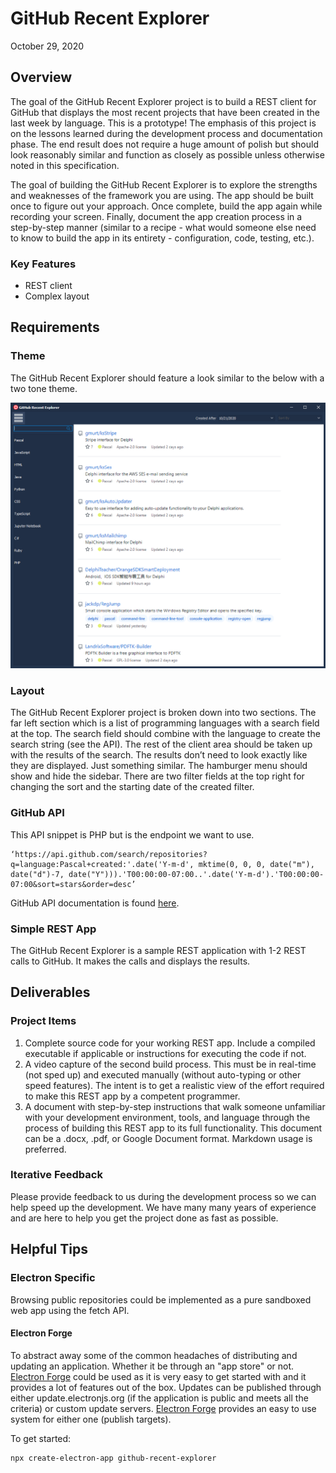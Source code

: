 # GitHub Recent Explorer
October 29, 2020

## Overview
The goal of the GitHub Recent Explorer project is to build a REST client for GitHub that displays the most recent projects that have been created in the last week by language. This is a prototype! The emphasis of this project is on the lessons learned during the development process and documentation phase. The end result does not require a huge amount of polish but should look reasonably similar and function as closely as possible unless otherwise noted in this specification.

The goal of building the GitHub Recent Explorer is to explore the strengths and weaknesses of the framework you are using. The app should be built once to figure out your approach.  Once complete, build the app again while recording your screen.  Finally, document the app creation process in a step-by-step manner (similar to a recipe - what would someone else need to know to build the app in its entirety - configuration, code, testing, etc.).

### Key Features
- REST client
- Complex layout

## Requirements
### Theme
The GitHub Recent Explorer should feature a look similar to the below with a two tone theme.

![](https://github.com/Embarcadero/ComparisonResearch/blob/main/github-recent-explorer/githubRecentExplorer.png)

### Layout
The GitHub Recent Explorer project is broken down into two sections. The far left section which is a list of programming languages with a search field at the top. The search field should combine with the language to create the search string (see the API). The rest of the client area should be taken up with the results of the search. The results don’t need to look exactly like they are displayed. Just something similar.
The hamburger menu should show and hide the sidebar. There are two filter fields at the top right for changing the sort and the starting date of the created filter.

### GitHub API
This API snippet is PHP but is the endpoint we want to use. 
```
‘https://api.github.com/search/repositories?q=language:Pascal+created:'.date('Y-m-d', mktime(0, 0, 0, date("m"), date("d")-7, date("Y"))).'T00:00:00-07:00..'.date('Y-m-d').'T00:00:00-07:00&sort=stars&order=desc’
```
GitHub API documentation is found [here](https://docs.github.com/en/free-pro-team@latest/rest/reference/search).

### Simple REST App
The GitHub Recent Explorer is a sample REST application with 1-2 REST calls to GitHub. It makes the calls and displays the results.


## Deliverables
### Project Items

1. Complete source code for your working REST app.  Include a compiled executable if applicable or instructions for executing the code if not.
2. A video capture of the second build process.  This must be in real-time (not sped up) and executed manually (without auto-typing or other speed features).  The intent is to get a realistic view of the effort required to make this REST app by a competent programmer.
3. A document with step-by-step instructions that walk someone unfamiliar with your development environment, tools, and language through the process of building this REST app to its full functionality.  This document can be a .docx, .pdf, or Google Document format.  Markdown usage is preferred.


### Iterative Feedback
Please provide feedback to us during the development process so we can help speed up the development. We have many many years of experience and are here to help you get the project done as fast as possible.

## Helpful Tips
### Electron Specific
Browsing public repositories could be implemented as a pure sandboxed web app using the fetch API.

#### Electron Forge

To abstract away some of the common headaches of distributing and updating an application. Whether it be through an "app store" or not.
[Electron Forge](https://www.electronforge.io) could be used as it is very easy to get started with and it provides a lot of features out of the box.
Updates can be published through either update.electronjs.org (if the application is public and meets all the criteria) or custom update servers.
[Electron Forge](https://www.electronforge.io) provides an easy to use system for either one (publish targets).

To get started:

```sh
npx create-electron-app github-recent-explorer
```
